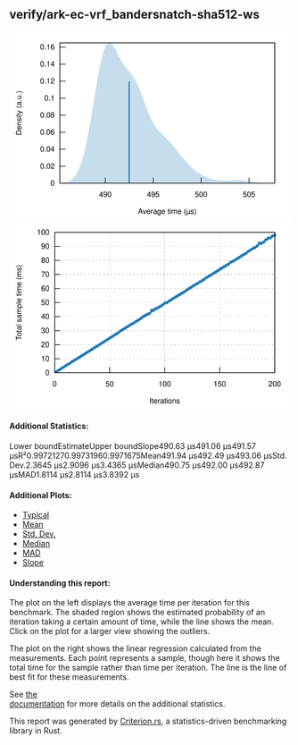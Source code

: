 ## verify/ark-ec-vrf\_bandersnatch-sha512-ws

[![PDF of Slope](pdf_small.svg)](pdf.svg)[![Regression](regression_small.svg)](regression.svg)

#### Additional Statistics:

Lower boundEstimateUpper boundSlope490.63 µs491.06 µs491.57 µsR²0.99721270.99731960.9971675Mean491.94 µs492.49 µs493.06 µsStd. Dev.2.3645 µs2.9096 µs3.4365 µsMedian490.75 µs492.00 µs492.87 µsMAD1.8114 µs2.8114 µs3.8392 µs

#### Additional Plots:

- [Typical](typical.svg)
- [Mean](mean.svg)
- [Std. Dev.](SD.svg)
- [Median](median.svg)
- [MAD](MAD.svg)
- [Slope](slope.svg)

#### Understanding this report:

The plot on the left displays the average time per iteration for this benchmark. The shaded region
shows the estimated probability of an iteration taking a certain amount of time, while the line
shows the mean. Click on the plot for a larger view showing the outliers.

The plot on the right shows the linear regression calculated from the measurements. Each point
represents a sample, though here it shows the total time for the sample rather than time per
iteration. The line is the line of best fit for these measurements.

See [the\
documentation](https://bheisler.github.io/criterion.rs/book/user_guide/command_line_output.md#additional-statistics) for more details on the additional statistics.

This report was generated by
[Criterion.rs](https://github.com/bheisler/criterion.rs), a statistics-driven benchmarking
library in Rust.


